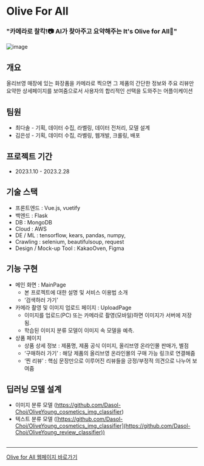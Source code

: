 # Olive For All 
### "카메라로 찰칵!📷  AI가 찾아주고 요약해주는 It's Olive for All🍏"
![image](https://user-images.githubusercontent.com/111672496/221744937-178dc155-ebcc-4a13-bfa0-715b47ac9743.png)
<br>
## 개요
올리브영 매장에 있는 화장품을 카메라로 찍으면 그 제품의 간단한 정보와 주요 리뷰만 요약한 상세페이지를 보여줌으로서 사용자의 합리적인 선택을 도와주는 어플이케이션
## 팀원
* 최다솔 - 기획, 데이터 수집, 라벨링, 데이터 전처리, 모델 설계
* 김은성 - 기획, 데이터 수집, 라벨링, 웹개발, 크롤링, 배포
## 프로젝트 기간
* 2023.1.10 - 2023.2.28
## 기술 스택
- 프론트엔드 : Vue.js, vuetify
- 백엔드 :  Flask
- DB : MongoDB
- Cloud : AWS
- DE / ML : tensorflow, kears, pandas, numpy,
- Crawling : selenium, beautifulsoup, request
- Design / Mock-up Tool : KakaoOven, Figma
## 기능 구현
* 메인 화면 : MainPage
    * 본 프로젝트에 대한 설명 및 서비스 이용법 소개
    * ‘검색하러 가기’
* 카메라 촬영 및 이미지 업로드 페이지 : UploadPage
   * 이미지를 업로드(PC) 또는 카메라로 촬영(모바일)하면 이미지가 서버에 저장됨.
   * 학습된 이미지 분류 모델이 이미지 속 모델을 예측.
* 상품 페이지
   * 상품 상세 정보 : 제품명, 제품 공식 이미지, 올리브영 온라인몰 판매가, 별점
   * ‘구매하러 가기’ : 해당 제품의 올리브영 온라인몰의 구매 가능 링크로 연결해줌
   * ‘찐 리뷰’ : 핵심 문장만으로 이루어진 리뷰들을 긍정/부정적 의견으로 나누어 보여줌
## 딥러닝 모델 설계
* 이미지 분류 모델 (https://github.com/Dasol-Choi/OliveYoung_cosmetics_img_classifier)
* 텍스트 분류 모델 ([https://github.com/Dasol-Choi/OliveYoung_cosmetics_img_classifier](https://github.com/Dasol-Choi/OliveYoung_review_classifier))
<br><br>
<hr>

[Olive for All 웹페이지 바로가기](http://3.36.96.232:5000/)
